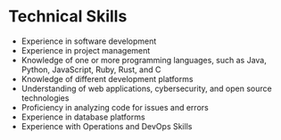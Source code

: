 # Technical Skills

- Experience in software development
- Experience in project management
- Knowledge of one or more programming languages, such as Java, Python, JavaScript, Ruby, Rust, and C
- Knowledge of different development platforms
- Understanding of web applications, cybersecurity, and open source technologies
- Proficiency in analyzing code for issues and errors
- Experience in database platforms
- Experience with Operations and DevOps Skills
